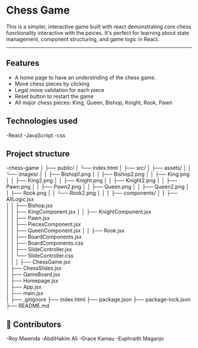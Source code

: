 # Chess Game 

This is a simpler, interactive game built with react demonstrating core chess functionality interactive with the peices. It's perfect for learning about state management, component structuring, and game logic in React.

---

## Features

- A home page to have an understnding of the chess game.
- Move chess pieces by clicking
- Legal move validation for each piece
- Reset button to restart the game
- All major chess pieces: King, Queen, Bishop, Knight, Rook, Pawn

## Technologies used
-React
-JavaScriipt
-css

## Project structure 

-chess-game
│
├── public/
│   └── index.html
│
├── src/
│   ├── assets/
│   │   └── images/
│   │       ├── Bishop1.png
│   │       ├── Bishop2.png
│   │       ├── King.png
│   │       ├── King2.png
│   │       ├── Knight.png
│   │       ├── Knight2.png
│   │       ├── Pawn.png
│   │       ├── Pawn2.png
│   │       ├── Queen.png
│   │       ├── Queen2.png
│   │       ├── Rook.png
│   │       └── Rook2.png
│   │
│   ├── components/
│   │   ├── AllLogic.jsx             
│   │   ├── Bishop.jsx                
│   │   ├── KingComponent.jsx
│   │   ├── KnightComponent.jsx      
│   │   ├── Pawn.jsx                  
│   │   ├── PiecesComponent.jsx       
│   │   ├── QueenComponent.jsx
│   │   ├── Rook.jsx                  
│   │   ├── BoardComponents.jsx       
│   │   ├── BoardComponents.css       
│   │   ├── SlideController.jsx       
│   │   └── SlideController.css       
│   │
│   ├── ChessGame.jsx                
│   ├── ChessSlides.jsx              
│   ├── GameBoard.jsx                
│   ├── Homepage.jsx                 
│   ├── App.jsx                      
│   ├── main.jsx                     
│
├── .gitignore
├── index.html
├── package.json
├── package-lock.json
├── README.md


## 👥 Contributors
-Roy Mwenda
-AbdiHakim Ali 
-Grace Kamau
-Euphraith Maganjo
